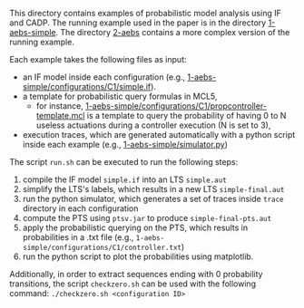 This directory contains examples of probabilistic model analysis using IF and CADP. The running example used in the paper is in the directory [1-aebs-simple](./1-aebs-simple/). The directory [2-aebs](./2-aebs/) contains a more complex version of the running example. 

Each example takes the following files as input:
- an IF model inside each configuration (e.g., [1-aebs-simple/configurations/C1/simple.if](./1-aebs-simple/configurations/C1/simple.if)).
- a template for probabilistic query formulas in MCL5,
    - for instance, [1-aebs-simple/configurations/C1/propcontroller-template.mcl](./1-aebs-simple/configurations/C1/propcontroller-template.mcl) is a template to query the probability of having 0 to N useless actuations during a controller execution (N is set to 3),
- execution traces, which are generated automatically with a python script inside each example (e.g., [1-aebs-simple/simulator.py](./1-aebs-simple/simulator.py))

The script `run.sh` can be executed to run the following steps:
1. compile the IF model `simple.if` into an LTS `simple.aut`
2. simplify the LTS's labels, which results in a new LTS `simple-final.aut`
3. run the python simulator, which generates a set of traces inside `trace` directory in each configuration
4. compute the PTS using `ptsv.jar` to produce `simple-final-pts.aut`
5. apply the probabilistic querying on the PTS, which results in probabilities in a .txt file (e.g., `1-aebs-simple/configurations/C1/controller.txt`)
6. run the python script to plot the probabilities using matplotlib.

Additionally, in order to extract sequences ending with 0 probability transitions, the script `checkzero.sh` can be used with the following command:
``` ./checkzero.sh <configuration ID> ```
